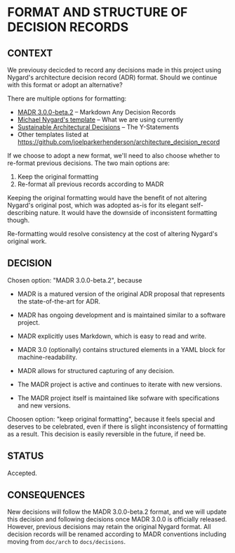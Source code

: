 # FORMAT AND STRUCTURE OF DECISION RECORDS

## CONTEXT
We previousy decicded to record any decisions made in this project using Nygard's architecture decision record (ADR) format. Should we continue with this format or adopt an alternative?

There are multiple options for formatting:
* [MADR 3.0.0-beta.2](https://github.com/adr/madr/blob/3.0.0-beta.2/template/adr-template.md) – Markdown Any Decision Records
* [Michael Nygard's template](http://thinkrelevance.com/blog/2011/11/15/documenting-architecture-decisions) – What we are using currently
* [Sustainable Architectural Decisions](https://www.infoq.com/articles/sustainable-architectural-design-decisions) – The Y-Statements
* Other templates listed at <https://github.com/joelparkerhenderson/architecture_decision_record>

If we choose to adopt a new format, we'll need to also choose whether to re-format previous decisions. The two main options are:
1. Keep the original formatting
1. Re-format all previous records according to MADR

Keeping the original formatting would have the benefit of not altering Nygard's original post, which was adopted as-is for its elegant self-describing nature. It would have the downside of inconsistent formatting though.

Re-formatting would resolve consistency at the cost of altering Nygard's original work.

## DECISION
Chosen option: "MADR 3.0.0-beta.2", because

* MADR is a matured version of the original ADR proposal that represents the state-of-the-art for ADR.
* MADR has ongoing development and is maintained similar to a software project.
* MADR explicitly uses Markdown, which is easy to read and write.
* MADR 3.0 (optionally) contains structured elements in a YAML block for machine-readability.

* MADR allows for structured capturing of any decision.
* The MADR project is active and continues to iterate with new versions.
* The MADR project itself is maintained like sofware with specifications and new versions.

Choosen option: "keep original formatting", because it feels special and deserves to be celebrated, even if there is slight inconsistency of formatting as a result. This decision is easily reversible in the future, if need be.

## STATUS
Accepted.

## CONSEQUENCES
New decisions will follow the MADR 3.0.0-beta.2 format, and we will update this decision and following decisions once MADR 3.0.0 is officially released. However, previous decisions may retain the original Nygard format. All decision records will be renamed according to MADR conventions including moving from `doc/arch` to `docs/decisions`.
